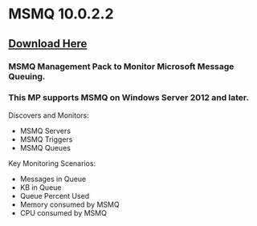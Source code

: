 # MSMQ 10.0.2.2

## [Download Here][Download]

[Download]: https://github.com/thekevinholman/MSMQ/releases/download/10.0.2.2/MSMQ.mp

### MSMQ Management Pack to Monitor Microsoft Message Queuing.  
### This MP supports MSMQ on Windows Server 2012 and later.

Discovers and Monitors:
* MSMQ Servers
* MSMQ Triggers
* MSMQ Queues

Key Monitoring Scenarios:
* Messages in Queue
* KB in Queue
* Queue Percent Used
* Memory consumed by MSMQ
* CPU consumed by MSMQ
